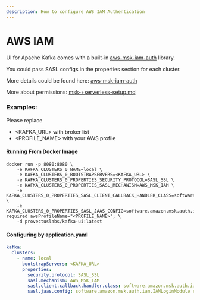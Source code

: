 ```yaml
---
description: How to configure AWS IAM Authentication
---
```


# AWS IAM

UI for Apache Kafka comes with a built-in [aws-msk-iam-auth](https://github.com/aws/aws-msk-iam-auth) library.

You could pass SASL configs in the properties section for each cluster.

More details could be found here: [aws-msk-iam-auth](https://github.com/aws/aws-msk-iam-auth)

More about permissions: [msk-+serverless-setup.md](../permissions/msk-+serverless-setup.md "mention")

### Examples:

Please replace

* \<KAFKA\_URL> with broker list
* \<PROFILE\_NAME> with your AWS profile

#### Running From Docker Image

```
docker run -p 8080:8080 \
    -e KAFKA_CLUSTERS_0_NAME=local \
    -e KAFKA_CLUSTERS_0_BOOTSTRAPSERVERS=<KAFKA_URL> \
    -e KAFKA_CLUSTERS_0_PROPERTIES_SECURITY_PROTOCOL=SASL_SSL \
    -e KAFKA_CLUSTERS_0_PROPERTIES_SASL_MECHANISM=AWS_MSK_IAM \
    -e KAFKA_CLUSTERS_0_PROPERTIES_SASL_CLIENT_CALLBACK_HANDLER_CLASS=software.amazon.msk.auth.iam.IAMClientCallbackHandler \
    -e KAFKA_CLUSTERS_0_PROPERTIES_SASL_JAAS_CONFIG=software.amazon.msk.auth.iam.IAMLoginModule required awsProfileName="<PROFILE_NAME>"; \
    -d provectuslabs/kafka-ui:latest 
```

#### Configuring by application.yaml

```yaml
kafka:
  clusters:
    - name: local
      bootstrapServers: <KAFKA_URL>
      properties:
        security.protocol: SASL_SSL
        sasl.mechanism: AWS_MSK_IAM
        sasl.client.callback.handler.class: software.amazon.msk.auth.iam.IAMClientCallbackHandler
        sasl.jaas.config: software.amazon.msk.auth.iam.IAMLoginModule required awsProfileName="<PROFILE_NAME>";
```

